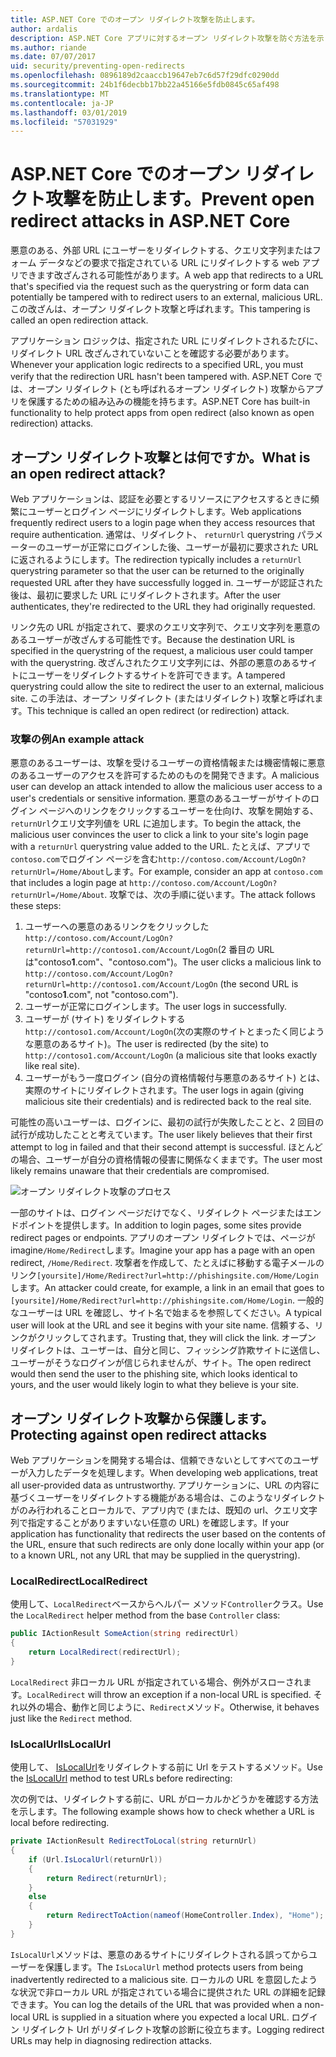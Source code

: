 ```yaml
---
title: ASP.NET Core でのオープン リダイレクト攻撃を防止します。
author: ardalis
description: ASP.NET Core アプリに対するオープン リダイレクト攻撃を防ぐ方法を示しています。
ms.author: riande
ms.date: 07/07/2017
uid: security/preventing-open-redirects
ms.openlocfilehash: 0896189d2caaccb19647eb7c6d57f29dfc0290dd
ms.sourcegitcommit: 24b1f6decbb17bb22a45166e5fdb0845c65af498
ms.translationtype: MT
ms.contentlocale: ja-JP
ms.lasthandoff: 03/01/2019
ms.locfileid: "57031929"
---
```

# <a name="prevent-open-redirect-attacks-in-aspnet-core"></a><span data-ttu-id="c401a-103">ASP.NET Core でのオープン リダイレクト攻撃を防止します。</span><span class="sxs-lookup"><span data-stu-id="c401a-103">Prevent open redirect attacks in ASP.NET Core</span></span>

<span data-ttu-id="c401a-104">悪意のある、外部 URL にユーザーをリダイレクトする、クエリ文字列またはフォーム データなどの要求で指定されている URL にリダイレクトする web アプリできます改ざんされる可能性があります。</span><span class="sxs-lookup"><span data-stu-id="c401a-104">A web app that redirects to a URL that's specified via the request such as the querystring or form data can potentially be tampered with to redirect users to an external, malicious URL.</span></span> <span data-ttu-id="c401a-105">この改ざんは、オープン リダイレクト攻撃と呼ばれます。</span><span class="sxs-lookup"><span data-stu-id="c401a-105">This tampering is called an open redirection attack.</span></span>

<span data-ttu-id="c401a-106">アプリケーション ロジックは、指定された URL にリダイレクトされるたびに、リダイレクト URL 改ざんされていないことを確認する必要があります。</span><span class="sxs-lookup"><span data-stu-id="c401a-106">Whenever your application logic redirects to a specified URL, you must verify that the redirection URL hasn't been tampered with.</span></span> <span data-ttu-id="c401a-107">ASP.NET Core では、オープン リダイレクト (とも呼ばれるオープン リダイレクト) 攻撃からアプリを保護するための組み込みの機能を持ちます。</span><span class="sxs-lookup"><span data-stu-id="c401a-107">ASP.NET Core has built-in functionality to help protect apps from open redirect (also known as open redirection) attacks.</span></span>

## <a name="what-is-an-open-redirect-attack"></a><span data-ttu-id="c401a-108">オープン リダイレクト攻撃とは何ですか。</span><span class="sxs-lookup"><span data-stu-id="c401a-108">What is an open redirect attack?</span></span>

<span data-ttu-id="c401a-109">Web アプリケーションは、認証を必要とするリソースにアクセスするときに頻繁にユーザーとログイン ページにリダイレクトします。</span><span class="sxs-lookup"><span data-stu-id="c401a-109">Web applications frequently redirect users to a login page when they access resources that require authentication.</span></span> <span data-ttu-id="c401a-110">通常は、リダイレクト、 `returnUrl` querystring パラメーターのユーザーが正常にログインした後、ユーザーが最初に要求された URL に返されるようにします。</span><span class="sxs-lookup"><span data-stu-id="c401a-110">The redirection typically includes a `returnUrl` querystring parameter so that the user can be returned to the originally requested URL after they have successfully logged in.</span></span> <span data-ttu-id="c401a-111">ユーザーが認証された後は、最初に要求した URL にリダイレクトされます。</span><span class="sxs-lookup"><span data-stu-id="c401a-111">After the user authenticates, they're redirected to the URL they had originally requested.</span></span>

<span data-ttu-id="c401a-112">リンク先の URL が指定されて、要求のクエリ文字列で、クエリ文字列を悪意のあるユーザーが改ざんする可能性です。</span><span class="sxs-lookup"><span data-stu-id="c401a-112">Because the destination URL is specified in the querystring of the request, a malicious user could tamper with the querystring.</span></span> <span data-ttu-id="c401a-113">改ざんされたクエリ文字列には、外部の悪意のあるサイトにユーザーをリダイレクトするサイトを許可できます。</span><span class="sxs-lookup"><span data-stu-id="c401a-113">A tampered querystring could allow the site to redirect the user to an external, malicious site.</span></span> <span data-ttu-id="c401a-114">この手法は、オープン リダイレクト (またはリダイレクト) 攻撃と呼ばれます。</span><span class="sxs-lookup"><span data-stu-id="c401a-114">This technique is called an open redirect (or redirection) attack.</span></span>

### <a name="an-example-attack"></a><span data-ttu-id="c401a-115">攻撃の例</span><span class="sxs-lookup"><span data-stu-id="c401a-115">An example attack</span></span>

<span data-ttu-id="c401a-116">悪意のあるユーザーは、攻撃を受けるユーザーの資格情報または機密情報に悪意のあるユーザーのアクセスを許可するためのものを開発できます。</span><span class="sxs-lookup"><span data-stu-id="c401a-116">A malicious user can develop an attack intended to allow the malicious user access to a user's credentials or sensitive information.</span></span> <span data-ttu-id="c401a-117">悪意のあるユーザーがサイトのログイン ページへのリンクをクリックするユーザーを仕向け、攻撃を開始する、`returnUrl`クエリ文字列値を URL に追加します。</span><span class="sxs-lookup"><span data-stu-id="c401a-117">To begin the attack, the malicious user convinces the user to click a link to your site's login page with a `returnUrl` querystring value added to the URL.</span></span> <span data-ttu-id="c401a-118">たとえば、アプリで`contoso.com`でログイン ページを含む`http://contoso.com/Account/LogOn?returnUrl=/Home/About`します。</span><span class="sxs-lookup"><span data-stu-id="c401a-118">For example, consider an app at `contoso.com` that includes a login page at `http://contoso.com/Account/LogOn?returnUrl=/Home/About`.</span></span> <span data-ttu-id="c401a-119">攻撃では、次の手順に従います。</span><span class="sxs-lookup"><span data-stu-id="c401a-119">The attack follows these steps:</span></span>

1. <span data-ttu-id="c401a-120">ユーザーへの悪意のあるリンクをクリックした`http://contoso.com/Account/LogOn?returnUrl=http://contoso1.com/Account/LogOn`(2 番目の URL は"contoso**1**.com"、"contoso.com")。</span><span class="sxs-lookup"><span data-stu-id="c401a-120">The user clicks a malicious link to `http://contoso.com/Account/LogOn?returnUrl=http://contoso1.com/Account/LogOn` (the second URL is "contoso**1**.com", not "contoso.com").</span></span>
2. <span data-ttu-id="c401a-121">ユーザーが正常にログインします。</span><span class="sxs-lookup"><span data-stu-id="c401a-121">The user logs in successfully.</span></span>
3. <span data-ttu-id="c401a-122">ユーザーが (サイト) をリダイレクトする`http://contoso1.com/Account/LogOn`(次の実際のサイトとまったく同じような悪意のあるサイト)。</span><span class="sxs-lookup"><span data-stu-id="c401a-122">The user is redirected (by the site) to `http://contoso1.com/Account/LogOn` (a malicious site that looks exactly like real site).</span></span>
4. <span data-ttu-id="c401a-123">ユーザーがもう一度ログイン (自分の資格情報付与悪意のあるサイト) とは、実際のサイトにリダイレクトされます。</span><span class="sxs-lookup"><span data-stu-id="c401a-123">The user logs in again (giving malicious site their credentials) and is redirected back to the real site.</span></span>

<span data-ttu-id="c401a-124">可能性の高いユーザーは、ログインに、最初の試行が失敗したことと、2 回目の試行が成功したことと考えています。</span><span class="sxs-lookup"><span data-stu-id="c401a-124">The user likely believes that their first attempt to log in failed and that their second attempt is successful.</span></span> <span data-ttu-id="c401a-125">ほとんどの場合、ユーザーが自分の資格情報の侵害に関係なくままです。</span><span class="sxs-lookup"><span data-stu-id="c401a-125">The user most likely remains unaware that their credentials are compromised.</span></span>

![オープン リダイレクト攻撃のプロセス](preventing-open-redirects/_static/open-redirection-attack-process.png)

<span data-ttu-id="c401a-127">一部のサイトは、ログイン ページだけでなく、リダイレクト ページまたはエンドポイントを提供します。</span><span class="sxs-lookup"><span data-stu-id="c401a-127">In addition to login pages, some sites provide redirect pages or endpoints.</span></span> <span data-ttu-id="c401a-128">アプリのオープン リダイレクトでは、ページが imagine`/Home/Redirect`します。</span><span class="sxs-lookup"><span data-stu-id="c401a-128">Imagine your app has a page with an open redirect, `/Home/Redirect`.</span></span> <span data-ttu-id="c401a-129">攻撃者を作成して、たとえばに移動する電子メールのリンク`[yoursite]/Home/Redirect?url=http://phishingsite.com/Home/Login`します。</span><span class="sxs-lookup"><span data-stu-id="c401a-129">An attacker could create, for example, a link in an email that goes to `[yoursite]/Home/Redirect?url=http://phishingsite.com/Home/Login`.</span></span> <span data-ttu-id="c401a-130">一般的なユーザーは URL を確認し、サイト名で始まるを参照してください。</span><span class="sxs-lookup"><span data-stu-id="c401a-130">A typical user will look at the URL and see it begins with your site name.</span></span> <span data-ttu-id="c401a-131">信頼する、リンクがクリックしてされます。</span><span class="sxs-lookup"><span data-stu-id="c401a-131">Trusting that, they will click the link.</span></span> <span data-ttu-id="c401a-132">オープン リダイレクトは、ユーザーは、自分と同じ、フィッシング詐欺サイトに送信し、ユーザーがそうなログインが信じられませんが、サイト。</span><span class="sxs-lookup"><span data-stu-id="c401a-132">The open redirect would then send the user to the phishing site, which looks identical to yours, and the user would likely login to what they believe is your site.</span></span>

## <a name="protecting-against-open-redirect-attacks"></a><span data-ttu-id="c401a-133">オープン リダイレクト攻撃から保護します。</span><span class="sxs-lookup"><span data-stu-id="c401a-133">Protecting against open redirect attacks</span></span>

<span data-ttu-id="c401a-134">Web アプリケーションを開発する場合は、信頼できないとしてすべてのユーザーが入力したデータを処理します。</span><span class="sxs-lookup"><span data-stu-id="c401a-134">When developing web applications, treat all user-provided data as untrustworthy.</span></span> <span data-ttu-id="c401a-135">アプリケーションに、URL の内容に基づくユーザーをリダイレクトする機能がある場合は、このようなリダイレクトがのみ行われることローカルで、アプリ内で (または、既知の url、クエリ文字列で指定することがありますいない任意の URL) を確認します。</span><span class="sxs-lookup"><span data-stu-id="c401a-135">If your application has functionality that redirects the user based on the contents of the URL,  ensure that such redirects are only done locally within your app (or to a known URL, not any URL that may be supplied in the querystring).</span></span>

### <a name="localredirect"></a><span data-ttu-id="c401a-136">LocalRedirect</span><span class="sxs-lookup"><span data-stu-id="c401a-136">LocalRedirect</span></span>

<span data-ttu-id="c401a-137">使用して、`LocalRedirect`ベースからヘルパー メソッド`Controller`クラス。</span><span class="sxs-lookup"><span data-stu-id="c401a-137">Use the `LocalRedirect` helper method from the base `Controller` class:</span></span>

```csharp
public IActionResult SomeAction(string redirectUrl)
{
    return LocalRedirect(redirectUrl);
}
```

<span data-ttu-id="c401a-138">`LocalRedirect` 非ローカル URL が指定されている場合、例外がスローされます。</span><span class="sxs-lookup"><span data-stu-id="c401a-138">`LocalRedirect` will throw an exception if a non-local URL is specified.</span></span> <span data-ttu-id="c401a-139">それ以外の場合、動作と同じように、`Redirect`メソッド。</span><span class="sxs-lookup"><span data-stu-id="c401a-139">Otherwise, it behaves just like the `Redirect` method.</span></span>

### <a name="islocalurl"></a><span data-ttu-id="c401a-140">IsLocalUrl</span><span class="sxs-lookup"><span data-stu-id="c401a-140">IsLocalUrl</span></span>

<span data-ttu-id="c401a-141">使用して、 [IsLocalUrl](/dotnet/api/Microsoft.AspNetCore.Mvc.IUrlHelper?view=aspnetcore-2.0#Microsoft_AspNetCore_Mvc_IUrlHelper_IsLocalUrl_System_String_)をリダイレクトする前に Url をテストするメソッド。</span><span class="sxs-lookup"><span data-stu-id="c401a-141">Use the [IsLocalUrl](/dotnet/api/Microsoft.AspNetCore.Mvc.IUrlHelper?view=aspnetcore-2.0#Microsoft_AspNetCore_Mvc_IUrlHelper_IsLocalUrl_System_String_) method to test URLs before redirecting:</span></span>

<span data-ttu-id="c401a-142">次の例では、リダイレクトする前に、URL がローカルかどうかを確認する方法を示します。</span><span class="sxs-lookup"><span data-stu-id="c401a-142">The following example shows how to check whether a URL is local before redirecting.</span></span>

```csharp
private IActionResult RedirectToLocal(string returnUrl)
{
    if (Url.IsLocalUrl(returnUrl))
    {
        return Redirect(returnUrl);
    }
    else
    {
        return RedirectToAction(nameof(HomeController.Index), "Home");
    }
}
```

<span data-ttu-id="c401a-143">`IsLocalUrl`メソッドは、悪意のあるサイトにリダイレクトされる誤ってからユーザーを保護します。</span><span class="sxs-lookup"><span data-stu-id="c401a-143">The `IsLocalUrl` method protects users from being inadvertently redirected to a malicious site.</span></span> <span data-ttu-id="c401a-144">ローカルの URL を意図したような状況で非ローカル URL が指定されている場合に提供された URL の詳細を記録できます。</span><span class="sxs-lookup"><span data-stu-id="c401a-144">You can log the details of the URL that was provided when a non-local URL is supplied in a situation where you expected a local URL.</span></span> <span data-ttu-id="c401a-145">ログイン リダイレクト Url がリダイレクト攻撃の診断に役立ちます。</span><span class="sxs-lookup"><span data-stu-id="c401a-145">Logging redirect URLs may help in diagnosing redirection attacks.</span></span>
